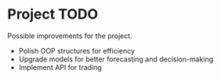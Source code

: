 # Project TODO

Possible improvements for the project.

* Polish OOP structures for efficiency
* Upgrade models for better forecasting and decision-making
* Implement API for trading
